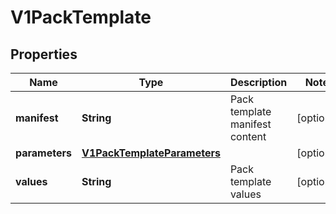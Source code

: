 # V1PackTemplate

## Properties
Name | Type | Description | Notes
------------ | ------------- | ------------- | -------------
**manifest** | **String** | Pack template manifest content |  [optional]
**parameters** | [**V1PackTemplateParameters**](V1PackTemplateParameters.md) |  |  [optional]
**values** | **String** | Pack template values |  [optional]

